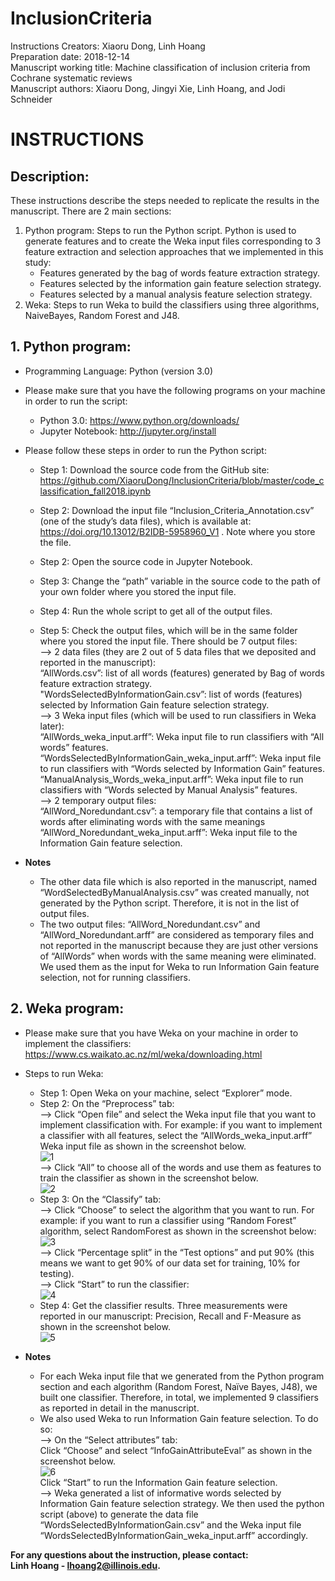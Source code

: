 # InclusionCriteria
Instructions Creators: Xiaoru Dong, Linh Hoang <br/>
Preparation date: 2018-12-14 <br/>
Manuscript working title: Machine classification of inclusion criteria from Cochrane systematic reviews <br/>
Manuscript authors: Xiaoru Dong, Jingyi Xie, Linh Hoang, and Jodi Schneider <br/>

# INSTRUCTIONS

## Description:
These instructions describe the steps needed to replicate the results in the manuscript. There are 2 main sections:
1. Python program: Steps to run the Python script. Python is used to generate features and to create the Weka input files corresponding to 3 feature extraction and selection approaches that we implemented in this study: 
	- Features generated by the bag of words feature extraction strategy.
	- Features selected by the information gain feature selection strategy. 
	- Features selected by a manual analysis feature selection strategy.
2. Weka: Steps to run Weka to build the classifiers using three algorithms, NaiveBayes, Random Forest and J48. 

## 1. Python program:
- Programming Language: Python (version 3.0)

- Please make sure that you have the following programs on your machine in order to run the script:
  - Python 3.0: https://www.python.org/downloads/
  - Jupyter Notebook: http://jupyter.org/install 

- Please follow these steps in order to run the Python script:
  - Step 1: Download the source code from the GitHub site: https://github.com/XiaoruDong/InclusionCriteria/blob/master/code_classification_fall2018.ipynb 

  - Step 2: Download the input file “Inclusion_Criteria_Annotation.csv” (one of the study’s data files), which is available at: https://doi.org/10.13012/B2IDB-5958960_V1  . Note where you store the file.

  - Step 2: Open the source code in Jupyter Notebook. 

  - Step 3: Change the “path” variable in the source code to the path of your own folder where you stored the input file. 

  - Step 4: Run the whole script to get all of the output files.

  - Step 5: Check the output files, which will be in the same folder where you stored the input file. There should be 7 output files: <br/>
   --> 2 data files (they are 2 out of 5 data files that we deposited and reported in the manuscript):<br/>
   “AllWords.csv”: list of all words (features) generated by Bag of words feature extraction strategy. <br/>
   "WordsSelectedByInformationGain.csv”: list of words (features) selected by Information Gain feature selection strategy. <br/>
   --> 3 Weka input files (which will be used to run classifiers in Weka later): <br/>
   “AllWords_weka_input.arff”: Weka input file to run classifiers with “All words” features. <br/>
   “WordsSelectedByInformationGain_weka_input.arff”: Weka input file to run classifiers with “Words selected by Information Gain” features. <br/>
   “ManualAnalysis_Words_weka_input.arff”: Weka input file to run classifiers with “Words selected by Manual Analysis” features. <br/>
   --> 2 temporary output files: <br/>
   “AllWord_Noredundant.csv”: a temporary file that contains a list of words after eliminating words with the same meanings <br/>
   “AllWord_Noredundant_weka_input.arff”: Weka input file to the Information Gain feature selection. <br/>
- **Notes** 
  - The other data file which is also reported in the manuscript, named “WordSelectedByManualAnalysis.csv” was created manually, not generated by the Python script. Therefore, it is not in the list of output files. <br/>
  - The two output files: “AllWord_Noredundant.csv” and “AllWord_Noredundant.arff” are considered as temporary files and not reported in the manuscript because they are just other versions of “AllWords” when words with the same meaning were eliminated. We used them as the input for Weka to run Information Gain feature selection, not for running classifiers.  


## 2. Weka program:

- Please make sure that you have Weka on your machine in order to implement the classifiers: https://www.cs.waikato.ac.nz/ml/weka/downloading.html 

- Steps to run Weka:
  - Step 1: Open Weka on your machine, select “Explorer” mode. 
  - Step 2: On the “Preprocess” tab: <br/>
  --> Click “Open file” and select the Weka input file that you want to implement classification with. For example: if you want to implement a classifier with all features, select the “AllWords_weka_input.arff” Weka input file as shown in the screenshot below. <br/>
  ![1](https://user-images.githubusercontent.com/34040989/50197129-6aa17300-030b-11e9-9180-1f0baa518fa3.png) <br/>
  --> Click “All” to choose all of the words and use them as features to train the classifier as shown in the screenshot below. <br/>
  ![2](https://user-images.githubusercontent.com/34040989/50197245-e00d4380-030b-11e9-9bb6-1f9fa53a6d02.png) <br/>
  - Step 3: On the “Classify” tab: <br/>
  --> Click “Choose” to select the algorithm that you want to run. For example: if you want to run a classifier using “Random Forest” algorithm, select RandomForest as shown in the screenshot below: <br/>
  ![3](https://user-images.githubusercontent.com/34040989/50197249-e3083400-030b-11e9-844d-c7e4254a5a64.png) <br/>
  --> Click “Percentage split” in the “Test options” and put 90% (this means we want to get 90% of our data set for training, 10% for testing). <br/>
  --> Click “Start” to run the classifier: <br/>
  ![4](https://user-images.githubusercontent.com/34040989/50197252-e56a8e00-030b-11e9-8f5f-cdf8304ab4ea.png) <br/>
  - Step 4: Get the classifier results. Three measurements were reported in our manuscript: Precision, Recall and F-Measure as shown in the screenshot below. <br/>
  ![5](https://user-images.githubusercontent.com/34040989/50197255-e7cce800-030b-11e9-9fb0-8a062e72e822.png) <br/>
- **Notes** 
  - For each Weka input file that we generated from the Python program section and each algorithm (Random Forest, Naïve Bayes, J48), we built one classifier. Therefore, in total, we implemented 9 classifiers as reported in detail in the manuscript. 
  - We also used Weka to run Information Gain feature selection. To do so: <br/>
  --> On the “Select attributes” tab: <br/>
  Click “Choose” and select “InfoGainAttributeEval” as shown in the screenshot below. <br/>
  ![6](https://user-images.githubusercontent.com/34040989/50197256-e8fe1500-030b-11e9-84e8-2b842452cc2d.png) <br/>
  Click “Start” to run the Information Gain feature selection. <br/>
  --> Weka generated a list of informative words selected by Information Gain feature selection strategy. We then used the python script (above) to generate the data file “WordsSelectedByInformationGain.csv” and the Weka input file “WordsSelectedByInformationGain_weka_input.arff” accordingly. <br/>


**For any questions about the instruction, please contact: <br/>
Linh Hoang - lhoang2@illinois.edu.**
